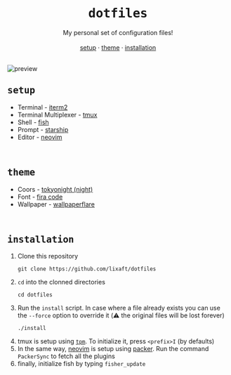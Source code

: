 <h1 align="center">
    <div align="center">
        <samp><b>dotfiles</b></samp>
    </div>
</h1>

<div align="center">
    My personal set of configuration files!
</div>

</br>

<div align="center">
    <a href="#setup">setup</a>
    ·
    <a href="#theme">theme</a>
    ·
    <a href="#installation">installation</a>
</div>

</br>


![preview](https://user-images.githubusercontent.com/61330762/209485333-1860e82d-f8f3-43e9-854b-353d7603005d.png)

## <samp><b>setup</b></samp>

- Terminal - [iterm2](https://iterm2.com/index.html)
- Terminal Multiplexer - [tmux](https://github.com/tmux/tmux)
- Shell - [fish](https://github.com/fish-shell/fish-shell)
- Prompt - [starship](https://github.com/starship/starship)
- Editor - [neovim](https://github.com/neovim/neovim)

</br>

## <samp><b>theme</b></samp>

- Coors - [tokyonight (night)](https://github.com/folke/tokyonight.nvim)
- Font - [fira code](https://github.com/ryanoasis/nerd-fonts/tree/master/patched-fonts/FiraCode)
- Wallpaper - [wallpaperflare](https://www.wallpaperflare.com/astronaut-space-black-background-artwork-wallpaper-gjfku)


</br>

## <samp><b>installation</b></samp>

1. Clone this repository
   ```shell
   git clone https://github.com/lixaft/dotfiles
   ```
2. `cd` into the clonned directories
   ```shell
   cd dotfiles
   ```
3. Run the `install` script. In case where a file already exists you can use the `--force` option to override it (⚠️ the original files will be lost forever)
   ```shell
   ./install
   ```
4. tmux is setup using [`tpm`](https://github.com/tmux-plugins/tpm). To initialize it, press `<prefix>I` (by defaults)
5. In the same way, [neovim](https://github.com/neovim/neovim) is setup using [packer](). Run the command `PackerSync` to fetch all the plugins
6. finally, initialize fish by typing `fisher_update`
